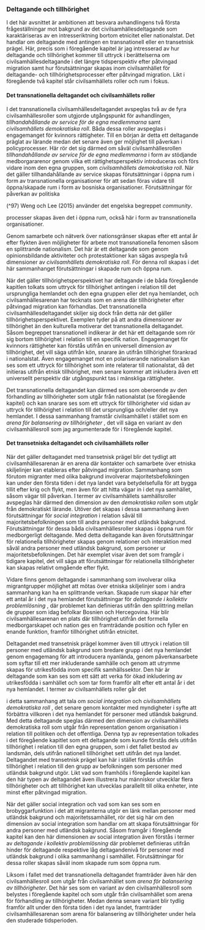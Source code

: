 ### Deltagande och tillhörighet

I det här avsnittet är ambitionen att besvara avhandlingens två första
frågeställningar mot bakgrund av det civilsamhällesdeltagande som karaktäriseras
av en intresseriktning bortom etnicitet eller nationalstat. Det handlar om
deltagande med antingen en transnationell eller en transetnisk prägel. Här, precis
som i föregående kapitel är jag intresserad av hur deltagande och tillhörighet
kommer till uttryck i berättelserna om civilsamhällesdeltagande i det längre
tidsperspektiv efter påtvingad migration samt hur förutsättningar skapas inom
civilsamhället för deltagande- och tillhörighetsprocesser efter påtvingad
migration. Likt i föregående två kapitel står civilsamhällets roller och rum i fokus.

#### Det transnationella deltagandet och civilsamhällets roller

I det transnationella civilsamhällesdeltagandet avspeglas två av de fyra
civilsamhällesroller som utgjorde utgångspunkt för avhandlingen, _tillhandahållande
av service för de egna medlemmarna_ samt _civilsamhällets demokratiska roll_. Båda dessa roller
avspeglas i engagemanget för kvinnors rättigheter. Till en början är detta ett
deltagande präglat av lärande medan det senare även ger möjlighet till påverkan i
policyprocesser. Här rör det sig därmed om såväl civilsamhällesrollen
_tillhandahållande av service för de egna medlemmarna_ i form av stödjande
medborgararenor genom vilka ett rättighetsperspektiv introduceras och förs
vidare inom den egna gruppen, som _civilsamhällets demokratiska roll_. När det gäller
tillhandahållande av service skapas förutsättningar i öppna rum i form av
transnationella organisationer för att sedan föras vidare till öppna/skapade rum i
form av bosniska organisationer. Förutsättningar för påverkan av politiska

(^97) Weng och Lee (2015) använder det engelska begreppet _community_.


processer skapas även det i öppna rum, också här i form av transnationella
organisationer.

Genom samarbete och nätverk över nationsgränser skapas efter ett antal år efter
flykten även möjligheter för arbete mot transnationella fenomen såsom en
splittrande nationalism. Det här är ett deltagande som genom opinionsbildande
aktiviteter och protestaktioner kan sägas avspegla två dimensioner av _civilsamhällets
demokratiska roll_. För denna roll skapas i det här sammanhanget förutsättningar i
skapade rum och öppna rum.

När det gäller tillhörighetsperspektivet har deltagande i de båda föregående
kapitlen tolkats som uttryck för tillhörighet antingen i relation till det ursprungliga
hemlandet och den egna gruppen eller det nya hemlandet, och
civilsamhällesarenan har tecknats som en arena där tillhörigheter efter påtvingad
migration kan förhandlas. Det transnationella civilsamhällesdeltagandet skiljer sig
dock från detta när det gäller tillhörighetsperspektivet. Exemplen tyder på att
andra dimensioner av tillhörighet än den kulturella motiverar det transnationella
deltagandet. Såsom begreppet transnationell indikerar är det här ett deltagande
som rör sig bortom tillhörighet i relation till en specifik nation. Engagemanget för
kvinnors rättigheter kan förstås utifrån en universell dimension av tillhörighet, det
vill säga utifrån kön, snarare än utifrån tillhörighet förankrad i nationalstat. Även
engagemanget mot en polariserande nationalism kan ses som ett uttryck för
tillhörighet som inte relaterar till nationalstat, då det initieras utifrån etnisk
tillhörighet, men senare kommer att inkludera även ett universellt perspektiv där
utgångspunkt tas i mänskliga rättigheter.

Det transnationella deltagandet kan därmed ses som oberoende av den
förhandling av tillhörigheter som utgår från nationalstat (se föregående kapitel)
och kan snarare ses som ett uttryck för tillhörigheter vid sidan av uttryck för
tillhörighet i relation till det ursprungliga och/eller det nya hemlandet. I dessa
sammanhang framstår civilsamhället i stället som en _arena för balansering av
tillhörigheter_ , det vill säga en variant av den civilsamhällesroll som jag
argumenterade för i föregående kapitel.


#### Det transetniska deltagandet och civilsamhällets roller

När det gäller deltagandet med transetnisk prägel blir det tydligt att
civilsamhällesarenan är en arena där kontakter och samarbete över etniska
skiljelinjer kan etableras efter påtvingad migration. Sammanhang som förutom
migranter med olika bakgrund involverar majoritetsbefolkningen kan under den
första tiden i det nya landet vara betydelsefulla för att bygga tillit efter krig och
flykt, men även för att hitta vägar in i det nya samhället, såsom vägar till påverkan.
I termer av civilsamhällets samhällsroller avspeglas här därmed den dimension av
den _demokratiska rollen_ som utgår från demokratiskt lärande. Utöver det skapas i
dessa sammanhang även förutsättningar för _social integration_ i relation såväl till
majoritetsbefolkningen som till andra personer med utländsk bakgrund.
Förutsättningar för dessa båda civilsamhällesroller skapas i öppna rum för
medborgerligt deltagande. Med detta deltagande kan även förutsättningar för
relationella tillhörigheter skapas genom relationer och interaktion med såväl andra
personer med utländsk bakgrund, som personer ur majoritetsbefolkningen. Det
här exemplet visar även det som framgår i tidigare kapitel, det vill säga att
förutsättningar för relationella tillhörigheter kan skapas relativt omgående efter
flykt.

Vidare finns genom deltagande i sammanhang som involverar olika
migrantgrupper möjlighet att mötas över etniska skiljelinjer som i andra
sammanhang kan ha en splittrande verkan. Skapade rum skapar här efter ett antal
år i det nya hemlandet förutsättningar för _deltagande i kollektiv problemlösning_ , där
problemet kan definieras utifrån den splittring mellan de grupper som idag
befolkar Bosnien och Hercegovina. Här blir civilsamhällesarenan en plats där
tillhörighet utifrån det formella medborgarskapet och nation ges en framträdande
position och fyller en enande funktion, framför tillhörighet utifrån etnicitet.

Deltagandet med transetnisk prägel kommer även till uttryck i relation till
personer med utländsk bakgrund som bredare grupp i det nya hemlandet genom
engagemang för att introducera nyanlända, genom påverkansarbete som syftar till
ett mer inkluderande samhälle och genom att utrymme skapas för utrikesfödda
inom specifik samhällssektor. Den här är deltagande som kan ses som ett sätt att
verka för ökad inkludering av utrikesfödda i samhället och som tar form framför
allt efter ett antal år i det nya hemlandet. I termer av civilsamhällets roller går det


i detta sammanhang att tala om _social integration_ och _civilsamhällets demokratiska roll_ ,
det senare genom kontakter med myndigheter i syfte att förbättra villkoren i det
nya hemlandet för personer med utländsk bakgrund. Med detta deltagande speglas
därmed den dimension av civilsamhällets demokratiska roll som utgår från
representation genom organisation i relation till politiken och det offentliga.
Denna typ av representation tolkades i det föregående kapitlet som ett deltagande
som kunde förstås dels utifrån tillhörighet i relation till den egna gruppen, som i
det fallet bestod av landsmän, dels utifrån nationell tillhörighet sett utifrån det nya
landet. Deltagandet med transetnisk prägel kan här i stället förstås utifrån
tillhörighet i relation till den grupp av befolkningen som personer med utländsk
bakgrund utgör. Likt vad som framhölls i föregående kapitel kan den här typen
av deltagandet även illustrera hur människor utvecklar flera tillhörigheter och att
tillhörighet kan utvecklas parallellt till olika enheter, inte minst efter påtvingad
migration.

När det gäller social integration och vad som kan ses som en brobyggarfunktion
i det att migranterna utgör en länk mellan personer med utländsk bakgrund och
majoritetssamhället, rör det sig här om den dimension av social integration som
handlar om att skapa förutsättningar för andra personer med utländsk bakgrund.
Såsom framgår i föregående kapitel kan den här dimensionen av social integration
även förstås i termer av _deltagande i kollektiv problemlösning_ där problemet definieras
utifrån hinder för deltagande respektive låg deltagandenivå för personer med
utländsk bakgrund i olika sammanhang i samhället. Förutsättningar för dessa
roller skapas såväl inom skapade rum som öppna rum.

Liksom i fallet med det transnationella deltagandet framträder även här den
civilsamhällesroll som utgår från civilsamhället som _arena för balansering av
tillhörigheter_. Det här ses som en variant av den civilsamhällesroll som belystes i
föregående kapitel och som utgår från civilsamhället som arena för förhandling
av tillhörigheter. Medan denna senare variant blir tydlig framför allt under den
första tiden i det nya landet, framträder civilsamhällesarenan som arena för
balansering av tillhörigheter under hela den studerade tidsperioden.



